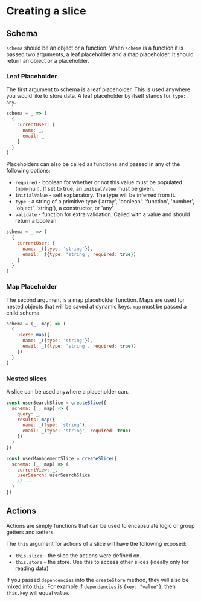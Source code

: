 # Creating a slice

## Schema

`schema` should be an object or a function. When `schema` is a function it is passed two arguments,
a leaf placeholder and a map placeholder. It should return an object or a placeholder.

### Leaf Placeholder

The first argument to schema is a leaf placeholder. This is used anywhere you would like to store data.
A leaf placeholder by itself stands for `type: any`.

```js
schema = _ => (
  {
    currentUser: {
      name: _,
      email: _
    }
  }
)
```

Placeholders can also be called as functions and passed in any of the following options:

* `required` - boolean for whether or not this value must be populated (non-null). If set to true, an `initialValue` must be given.
* `initialValue` - self explanatory. The type will be inferred from it.
* `type` - a string of a primitive type ('array', 'boolean', 'function', 'number', 'object', 'string'), a constructor, or 'any'
* `validate` - function for extra validation. Called with a value and should return a boolean

```js
schema = _ => (
  {
    currentUser: {
      name: _({type: 'string'}),
      email: _({type: 'string', required: true})
    }
  }
)
```

### Map Placeholder

The second argument is a map placeholder function. Maps are used for nested objects that will be saved at dynamic keys.
`map` must be passed a child schema.

```js
schema = (_, map) => (
  {
    users: map({
      name: _({type: 'string'}),
      email: _({type: 'string', required: true})
    })
  }
)
```

### Nested slices

A slice can be used anywhere a placeholder can.

```js
const userSearchSlice = createSlice({
  schema: (_, map) => (
    query: _,
    results: map({
      name: _(type: 'string'),
      email: _(type: 'string', required: true)
    })
  )
})

const userManagementSlice = createSlice({
  schema: (_, map) => (
    currentView: _,
    userSearch: userSearchSlice
    // ...
  )
})
```

## Actions

Actions are simply functions that can be used to encapsulate logic or group getters and setters.

The `this` argument for actions of a slice will have the following exposed:

* `this.slice` - the slice the actions were defined on.
* `this.store` - the store. Use this to access other slices (ideally only for reading data)

If you passed `dependencies` into the `createStore` method, they will also be mixed into `this`.
For example if `dependencies` is `{key: "value"}`, then `this.key` will equal `value`.
